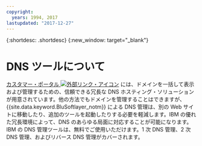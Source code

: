 ```yaml
---
copyright:
  years: 1994, 2017
lastupdated: "2017-12-27"
---
```


{:shortdesc: .shortdesc}
{:new_window: target="_blank"}

# DNS ツールについて

[カスタマー・ポータル ![外部リンク・アイコン](../../icons/launch-glyph.svg "外部リンク・アイコン")](https://control.softlayer.com/network/dns/list) には、ドメインを一括して表示および管理するための、信頼できる冗長な DNS ホスティング・ソリューションが用意されています。他の方法でもドメインを管理することはできますが、{{site.data.keyword.BluSoftlayer_notm}} による DNS 管理は、別の Web サイトに移動したり、追加のツールを起動したりする必要を軽減します。IBM の優れた冗長環境によって、DNS のあらゆる局面に対応することが可能になります。IBM の DNS 管理ツールは、無料でご使用いただけます。1 次 DNS 管理、2 次 DNS 管理、およびリバース DNS 管理がカバーされます。


